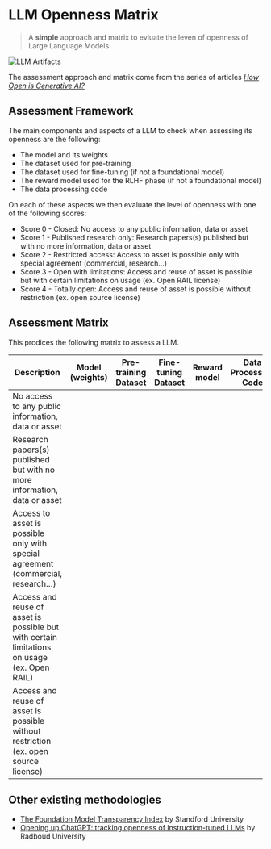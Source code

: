# LLM Openness Matrix

> A **simple** approach and matrix to evluate the leven of openness of Large Language Models.

![LLM Artifacts](https://github.com/raphiki/LLM-Openness-Matrix/assets/3777259/398453b7-905a-4f39-9b76-13e2b8e29fe2)

The assessment approach and matrix come from the series of articles *[How Open is Generative AI?](https://dev.to/worldlinetech/how-open-is-generative-ai-part-1-7cp)*

## Assessment Framework

The main components and aspects of a LLM to check when assessing its openness are the following:
- The model and its weights
- The dataset used for pre-training
- The dataset used for fine-tuning (if not a foundational model)
- The reward model used for the RLHF phase (if not a foundational model)
- The data processing code

On each of these aspects we then evaluate the level of openness with one of the following scores:
- Score 0 - Closed: No access to any public information, data or asset
- Score 1 - Published research only: Research papers(s) published but with no more information, data or asset
- Score 2 - Restricted access: Access to asset is possible only with special agreement (commercial, research…)
- Score 3 - Open with limitations: Access and reuse of asset is possible but with certain limitations on usage (ex. Open RAIL license)
- Score 4 - Totally open: Access and reuse of asset is possible without restriction (ex. open source license)

## Assessment Matrix

This prodices the following matrix to assess a LLM.

| Description                                                                                 | Model<br>(weights) | Pre-training<br>Dataset | Fine-tuning<br>Dataset | Reward<br>model | Data Processing<br>Code |
| ------------------------------------------------------------------------------------------- | ------------------ | ----------------------- | ---------------------- | --------------- | ----------------------- |
| No access to any public information, data or asset                                          |                    |                         |                        |                 |                         |
| Research papers(s) published but with no more information, data or asset                    |                    |                         |                        |                 |                         |
| Access to asset is possible only with special agreement (commercial, research…)             |                    |                         |                        |                 |                         |
| Access and reuse of asset is possible but with certain limitations on usage (ex. Open RAIL) |                    |                         |                        |                 |                         |
| Access and reuse of asset is possible without restriction (ex. open source license)         |                    |                         |                        |                 |                         |

## Other existing methodologies

- [The Foundation Model Transparency Index](https://crfm.stanford.edu/fmti/) by Standford University
- [Opening up ChatGPT: tracking openness of instruction-tuned LLMs](https://opening-up-chatgpt.github.io/) by Radboud University
